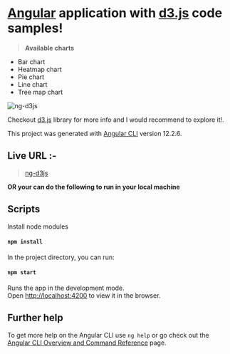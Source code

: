 # [Angular](https://angular.io/) application with [d3.js](https://d3js.org/) code samples!

> **Available charts**
- Bar chart
- Heatmap chart
- Pie chart
- Line chart
- Tree map chart

![ng-d3js](https://kumargandhi.github.io/assets/ng-d3js/NgD3.png)

Checkout [d3.js](https://d3js.org/) library for more info and I would recommend to explore it!. 

This project was generated with [Angular CLI](https://github.com/angular/angular-cli) version 12.2.6.

## Live URL :-

> [ng-d3js](https://ng-d3js.netlify.app/)

**OR your can do the following to run in your local machine**

## Scripts

Install node modules

#### `npm install`

In the project directory, you can run:

#### `npm start`

Runs the app in the development mode.<br>
Open [http://localhost:4200](http://localhost:4200) to view it in the browser.

## Further help

To get more help on the Angular CLI use `ng help` or go check out the [Angular CLI Overview and Command Reference](https://angular.io/cli) page.
